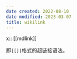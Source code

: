 ```yaml
---
date created: 2022-08-10
date modified: 2023-03-07
title: wikilink
---
```


x:: [[mdlink]]

即`[[]]`格式的超链接语法。
